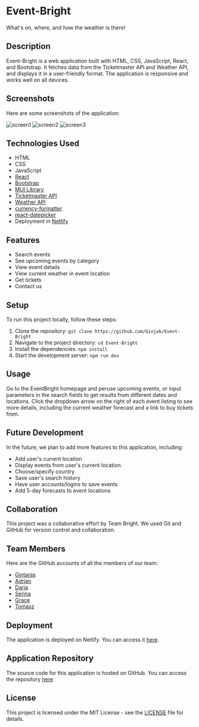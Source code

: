 # Event-Bright
What's on, where, and how the weather is there!

## Description

Event-Bright is a web application built with HTML, CSS, JavaScript, React, and Bootstrap. It fetches data from the Ticketmaster API and Weather API, and displays it in a user-friendly format. The application is responsive and works well on all devices.

## Screenshots

Here are some screenshots of the application:

![screen1](https://github.com/Ginjak/Event-Bright/assets/63518444/f779349b-4008-474d-b8f5-c865a3ee090a)
![screen2](https://github.com/Ginjak/Event-Bright/assets/63518444/fae18c85-dd80-40e0-9c61-10b9061b00a8)
![screen3](https://github.com/Ginjak/Event-Bright/assets/63518444/46708ee2-47ff-4732-b0f6-85cbb1241cac)

## Technologies Used

- HTML
- CSS
- JavaScript
- [React](https://reactjs.org/)
- [Bootstrap](https://getbootstrap.com/)
- [MUI Library](https://mui.com/)
- [Ticketmaster API](https://developer.ticketmaster.com/products-and-docs/apis/getting-started/)
- [Weather API](https://openweathermap.org/api)
- [currency-formatter](https://www.npmjs.com/package/currency-formatter)
- [react-datepicker](https://reactdatepicker.com/)
- Deployment in [Netlify](https://www.netlify.com/)
## Features

- Search events
- See upcoming events by category
- View event details
- View current weather in event location
- Get tickets
- Contact us 


## Setup

To run this project locally, follow these steps:

1. Clone the repository: `git clone https://github.com/Ginjak/Event-Bright`
2. Navigate to the project directory: `cd Event-Bright`
3. Install the dependencies: `npm install`
4. Start the development server: `npm run dev`

## Usage

Go to the EventBright homepage and peruse upcoming events, or input parameters in the search fields to get results from different dates and locations. Click the dropdown arrow on the right of each event listing to see more details, including the current weather forecast and a link to buy tickets from.

## Future Development

In the future, we plan to add more features to this application, including:

- Add user's current location
- Display events from user's current location
- Choose/specify country
- Save user's search history
- Have user accounts/logins to save events
- Add 5-day forecasts to event locations

## Collaboration

This project was a collaborative effort by Team Bright. We used Git and GitHub for version control and collaboration.

## Team Members

Here are the GitHub accounts of all the members of our team:

- [Gintaras](https://github.com/Ginjak)
- [Adrian](https://github.com/Adriantutuianu)
- [Daria](https://github.com/DariaMS1)
- [Serina](https://github.com/blooshroo)
- [Grace](https://github.com/grace-apa)
- [Tomasz](https://github.com/dudi62)

## Deployment

The application is deployed on Netlify. You can access it [here](https://deploy-preview-33--eventbright.netlify.app/).

## Application Repository

The source code for this application is hosted on GitHub. You can access the repository [here](https://github.com/Ginjak/Event-Bright)

## License

This project is licensed under the MIT License - see the [LICENSE](LICENSE) file for details.
